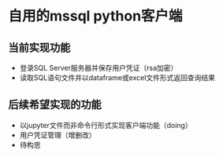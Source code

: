 # 自用的mssql python客户端

## 当前实现功能

- 登录SQL Server服务器并保存用户凭证（rsa加密）
- 读取SQL语句文件并以dataframe或excel文件形式返回查询结果

## 后续希望实现的功能

- 以jupyter文件而非命令行形式实现客户端功能（doing）
- 用户凭证管理（增删改）
- 待构思
